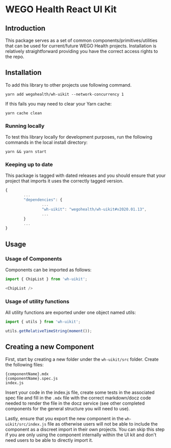 # WEGO Health React UI Kit

## Introduction

This package serves as a set of common components/primitives/utilities that can be used for current/future WEGO Health projects.
Installation is relatively straightforward providing you have the correct access rights to the repo.

## Installation

To add this library to other projects use following command.

```
yarn add wegohealth/wh-uikit --network-concurrency 1
```

If this fails you may need to clear your Yarn cache:

```
yarn cache clean
```

### Running locally

To test this library locally for development purposes, run the following commands in the local install directory:

```
yarn && yarn start
```

### Keeping up to date

This package is tagged with dated releases and you should ensure that your project that imports it uses the correctly tagged version.

```JavaScript
{
        ...
        "dependencies": {
                ...
                "wh-uikit": "wegohealth/wh-uikit#v2020.01.13",
                ...
        }
        ...
}
```

## Usage

### Usage of Components

Components can be imported as follows:

```JavaScript
import { ChipList } from 'wh-uikit';

<ChipList />
```

### Usage of utility functions

All utility functions are exported under one object named utils:

```JavaScript
import { utils } from 'wh-uikit';

utils.getRelativeTimeString(moment());
```

## Creating a new Component

First, start by creating a new folder under the `wh-uikit/src` folder. Create the following files:

```
{componentName}.mdx
{componentName}.spec.js
index.js
```

Insert your code in the index.js file, create some tests in the associated spec file and fill in the `.mdx` file with the correct markdown/docz code needed to render the file in the docz service (see other completed components for the general structure you will need to use).

Lastly, ensure that you export the new component in the `wh-uikit/src/index.js` file as otherwise users will not be able to include the component as a discreet import in their own projects. You can skip this step if you are only using the component internally within the UI kit and don't need users to be able to directly import it.
